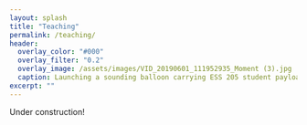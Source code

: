 ```yaml
---
layout: splash
title: "Teaching"
permalink: /teaching/
header:
  overlay_color: "#000"
  overlay_filter: "0.2"
  overlay_image: /assets/images/VID_20190601_111952935_Moment (3).jpg
  caption: Launching a sounding balloon carrying ESS 205 student payloads, Moses Lake, WA; May 2019
excerpt: ""
---
```


Under construction!
